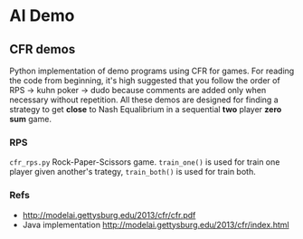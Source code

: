 # AI Demo

## CFR demos
Python implementation of demo programs using CFR for games. For
reading the code from beginning, it's high suggested that you follow the order of RPS -> kuhn poker -> dudo because comments are added only when necessary without repetition. All these demos are designed for finding
a strategy to get **close** to Nash Equalibrium in a sequential **two** player **zero sum** game.

### RPS
`cfr_rps.py` Rock-Paper-Scissors game. `train_one()` is used for train one player given another's trategy, `train_both()` is used for train both.
### Refs
- http://modelai.gettysburg.edu/2013/cfr/cfr.pdf
- Java implementation http://modelai.gettysburg.edu/2013/cfr/index.html

